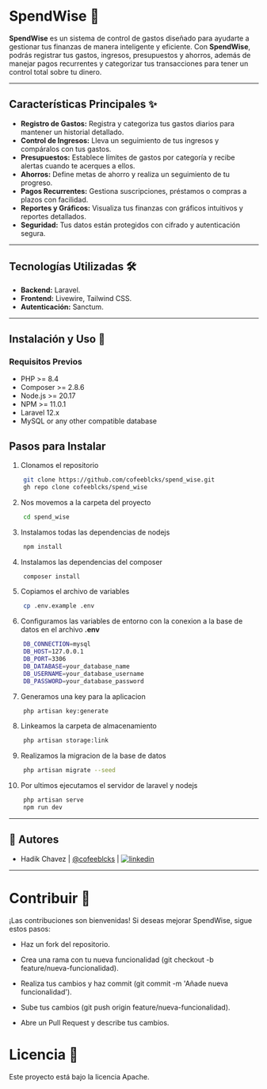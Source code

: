 # SpendWise 🚀

**SpendWise** es un sistema de control de gastos diseñado para ayudarte a gestionar tus finanzas de manera inteligente y eficiente. Con **SpendWise**, podrás registrar tus gastos, ingresos, presupuestos y ahorros, además de manejar pagos recurrentes y categorizar tus transacciones para tener un control total sobre tu dinero.

---

## Características Principales ✨

- **Registro de Gastos:** Registra y categoriza tus gastos diarios para mantener un historial detallado.
- **Control de Ingresos:** Lleva un seguimiento de tus ingresos y compáralos con tus gastos.
- **Presupuestos:** Establece límites de gastos por categoría y recibe alertas cuando te acerques a ellos.
- **Ahorros:** Define metas de ahorro y realiza un seguimiento de tu progreso.
- **Pagos Recurrentes:** Gestiona suscripciones, préstamos o compras a plazos con facilidad.
- **Reportes y Gráficos:** Visualiza tus finanzas con gráficos intuitivos y reportes detallados.
- **Seguridad:** Tus datos están protegidos con cifrado y autenticación segura.

---

## Tecnologías Utilizadas 🛠️

- **Backend:** Laravel.
- **Frontend:** Livewire, Tailwind CSS.
- **Autenticación:** Sanctum.

---

## Instalación y Uso 🚀

### Requisitos Previos

- PHP >= 8.4
- Composer >= 2.8.6
- Node.js >= 20.17
- NPM >= 11.0.1
- Laravel 12.x
- MySQL or any other compatible database

## Pasos para Instalar

1. Clonamos el repositorio
```bash
    git clone https://github.com/cofeeblcks/spend_wise.git
    gh repo clone cofeeblcks/spend_wise
```

2. Nos movemos a la carpeta del proyecto
``` bash
    cd spend_wise
```

3. Instalamos todas las dependencias de nodejs
```bash
    npm install
```

4. Instalamos las dependencias del composer
```bash
    composer install
```

5. Copiamos el archivo de variables
``` bash
    cp .env.example .env
```

6. Configuramos las variables de entorno con la conexion a la base de datos en el archivo **.env**
``` bash
    DB_CONNECTION=mysql
    DB_HOST=127.0.0.1
    DB_PORT=3306
    DB_DATABASE=your_database_name
    DB_USERNAME=your_database_username
    DB_PASSWORD=your_database_password
```

7. Generamos una key para la aplicacion
``` bash
    php artisan key:generate
```

8. Linkeamos la carpeta de almacenamiento
``` bash
    php artisan storage:link
```

9. Realizamos la migracion de la base de datos
```bash
    php artisan migrate --seed
```

10. Por ultimos ejecutamos el servidor de laravel y nodejs
```bash
    php artisan serve
    npm run dev
```
---

## 🔗 Autores

- Hadik Chavez | [@cofeeblcks](https://github.com/cofeeblcks) | [![linkedin](https://img.shields.io/badge/linkedin-0A66C2?style=for-the-badge&logo=linkedin&logoColor=white)](https://www.linkedin.com/in/chavezhadik/)

---

# Contribuir 🤝

¡Las contribuciones son bienvenidas! Si deseas mejorar SpendWise, sigue estos pasos:

- Haz un fork del repositorio.

- Crea una rama con tu nueva funcionalidad (git checkout -b feature/nueva-funcionalidad).

- Realiza tus cambios y haz commit (git commit -m 'Añade nueva funcionalidad').

- Sube tus cambios (git push origin feature/nueva-funcionalidad).

- Abre un Pull Request y describe tus cambios.

# Licencia 📄
Este proyecto está bajo la licencia Apache.
